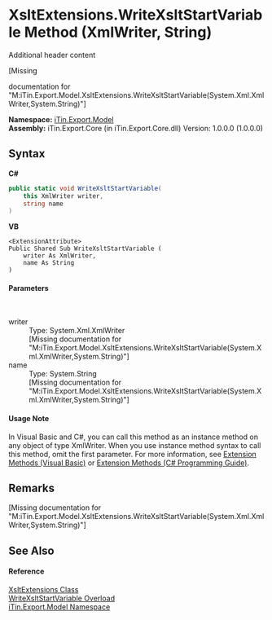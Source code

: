 # XsltExtensions.WriteXsltStartVariable Method (XmlWriter, String)
Additional header content 

\[Missing <summary> documentation for "M:iTin.Export.Model.XsltExtensions.WriteXsltStartVariable(System.Xml.XmlWriter,System.String)"\]

**Namespace:**&nbsp;<a href="ef57ffcc-e95e-b212-5a46-9aa6f5a3511f">iTin.Export.Model</a><br />**Assembly:**&nbsp;iTin.Export.Core (in iTin.Export.Core.dll) Version: 1.0.0.0 (1.0.0.0)

## Syntax

**C#**<br />
``` C#
public static void WriteXsltStartVariable(
	this XmlWriter writer,
	string name
)
```

**VB**<br />
``` VB
<ExtensionAttribute>
Public Shared Sub WriteXsltStartVariable ( 
	writer As XmlWriter,
	name As String
)
```


#### Parameters
&nbsp;<dl><dt>writer</dt><dd>Type: System.Xml.XmlWriter<br />\[Missing <param name="writer"/> documentation for "M:iTin.Export.Model.XsltExtensions.WriteXsltStartVariable(System.Xml.XmlWriter,System.String)"\]</dd><dt>name</dt><dd>Type: System.String<br />\[Missing <param name="name"/> documentation for "M:iTin.Export.Model.XsltExtensions.WriteXsltStartVariable(System.Xml.XmlWriter,System.String)"\]</dd></dl>

#### Usage Note
In Visual Basic and C#, you can call this method as an instance method on any object of type XmlWriter. When you use instance method syntax to call this method, omit the first parameter. For more information, see <a href="http://msdn.microsoft.com/en-us/library/bb384936.aspx">Extension Methods (Visual Basic)</a> or <a href="http://msdn.microsoft.com/en-us/library/bb383977.aspx">Extension Methods (C# Programming Guide)</a>.

## Remarks
\[Missing <remarks> documentation for "M:iTin.Export.Model.XsltExtensions.WriteXsltStartVariable(System.Xml.XmlWriter,System.String)"\]

## See Also


#### Reference
<a href="176067d5-eb11-fe07-3db2-8181da377e5c">XsltExtensions Class</a><br /><a href="929c9de3-1fd1-7aef-cdd2-dcf172876e98">WriteXsltStartVariable Overload</a><br /><a href="ef57ffcc-e95e-b212-5a46-9aa6f5a3511f">iTin.Export.Model Namespace</a><br />